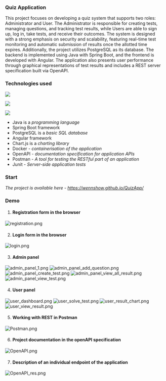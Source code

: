 ### Quiz Application
This project focuses on developing a quiz system that supports two roles: Administrator and User. 
The Administrator is responsible for creating tests, managing questions, and tracking test results, 
while Users are able to sign up, log in, take tests, and receive their outcomes. 
The system is designed with a strong emphasis on security and scalability, featuring real-time test monitoring and automatic submission of results once the allotted time expires.
Additionally, the project utilizes PostgreSQL as its database. The backend is implemented using Java with Spring Boot, and the frontend is developed with Angular. 
The application also presents user performance through graphical representations of test results and includes a REST server specification built via OpenAPI.


### **Technologies used**
![](https://skillicons.dev/icons?i=java,idea,spring,postgres,angular,chart.js)

![](https://go-skill-icons.vercel.app/api/icons?i=docker,junit,maven,vscode)

![](https://skillicons.dev/icons?i=postman,html,scss,typescript)
* Java is a _programming language_
* Spring Boot framework
* PostgreSQL is a _basic SQL database_
* Angular framework
* Chart.js is a _charting library_
* Docker - _containerisation of the application_
* OpenAPI - _documentation specification for application APIs_
* Postman - _A tool for testing the RESTful part of an application_
* Junit - _Server-side application tests_

### Start

_The project is available here - https://wennshow.github.io/QuizApp/_

### Demo

1) #### Registration form in the browser
![registration.png](https://github.com/WENNSHOW/QuizApp/blob/master/github/registration.png)

2) #### Login form in the browser
![login.png](https://github.com/WENNSHOW/QuizApp/blob/master/github/login.png)

3) #### Admin panel
![admin_panel_1.png](https://github.com/WENNSHOW/QuizApp/blob/master/github/admin_panel_1.png)
![admin_panel_add_question.png](https://github.com/WENNSHOW/QuizApp/blob/master/github/admin_panel_add_question.png)
![admin_panel_create_test.png](https://github.com/WENNSHOW/QuizApp/blob/master/github/admin_panel_create_test.png)
![admin_panel_view_all_result.png](https://github.com/WENNSHOW/QuizApp/blob/master/github/admin_panel_view_all_result.png)
![admin_panel_view_test.png](https://github.com/WENNSHOW/QuizApp/blob/master/github/admin_panel_view_test.png)

4) #### User panel
![user_dashboard.png](https://github.com/WENNSHOW/QuizApp/blob/master/github/user_dashboard.png)
![user_solve_test.png](https://github.com/WENNSHOW/QuizApp/blob/master/github/user_solve_test.png)
![user_result_chart.png](https://github.com/WENNSHOW/QuizApp/blob/master/github/user_result_chart.png)
![user_view_result.png](https://github.com/WENNSHOW/QuizApp/blob/master/github/user_view_result.png)

5) #### Working with REST in Postman
![Postman.png](https://github.com/WENNSHOW/QuizApp/blob/master/github/Postman.png)

6) #### Project documentation in the openAPI specification
![OpenAPI.png](https://github.com/WENNSHOW/QuizApp/blob/master/github/OpenAPI.png)

7) #### Description of an individual endpoint of the application
![OpenAPI_res.png](https://github.com/WENNSHOW/QuizApp/blob/master/github/OpenAPI_res.png)
